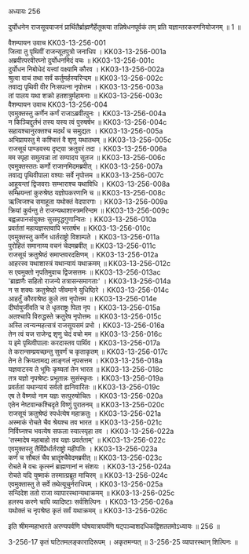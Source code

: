 अध्यायः 256

दुर्योधनेन राजसूययाजनं प्रार्थितैर्ब्राह्मणैर्हेतूक्त्या तन्निषेधनपूर्वकं तम् प्रति यज्ञान्तरकरणनियोजनम् ॥ 1 ॥

वैशम्पायन उवाच 	KK03-13-256-001  
जित्वा तु पृथिवीं राजन्सूतपुत्रो जनाधिप ।	KK03-13-256-001a  
अब्रवीत्परवीरघ्नो दुर्योधनमिदं वचः ॥	KK03-13-256-001c  
दुर्योधन निबोधेदं यत्त्वां वक्ष्यामि कौरव ।	KK03-13-256-002a  
श्रुत्वा वाचं तथा सर्वं कर्तुमर्हस्यरिन्दम ॥	KK03-13-256-002c  
तवाद्य पृथिवी वीर निःसपत्ना नृपोत्तम ।	KK03-13-256-003a  
तां पालय यथा शक्रो हतशत्रुर्महामनाः ॥	KK03-13-256-003c  
वैशम्पायन उवाच 	KK03-13-256-004  
एवमुक्तस्तु कर्णेन कर्णं राजाऽब्रवीत्पुनः ।	KK03-13-256-004a  
न किञ्चिद्दुर्लभं तस्य यस्य त्वं पुरुषर्षभ ॥	KK03-13-256-004c  
सहायश्चानुरक्तश्च मदर्थं च समुद्यतः ।	KK03-13-256-005a  
अभिप्रायस्तु मे कश्चित्तं वै शृणु यथातथम् ॥	KK03-13-256-005c  
राजसूयं पाण्डवस्य दृष्ट्वा क्रतुवरं तदा ।	KK03-13-256-006a  
मम स्पृहा समुत्पन्ना तां सम्पादय सूतज ॥	KK03-13-256-006c  
एवमुक्तस्ततः कर्णो राजानमिदमब्रवीत् ।	KK03-13-256-007a  
तवाद्य पृथिवीपाला वश्याः सर्वे नृपोत्तम ॥	KK03-13-256-007c  
आहूयन्तां द्विजवराः सम्भाराश्च यथाविधि ।	KK03-13-256-008a  
सम्भ्रियन्तां कुरुश्रेष्ठ यज्ञोपकरणानि च ॥	KK03-13-256-008c  
ऋत्विजश्च समाहूता यथोक्तं वेदपारगाः ।	KK03-13-256-009a  
क्रियां कुर्वन्तु ते राजन्यथाशास्त्रमरिन्दम ॥	KK03-13-256-009c  
बह्वन्नपानसंयुक्तः सुसमृद्धगुणान्वितः ।	KK03-13-256-010a  
प्रवर्ततां महायज्ञस्तवापि भरतर्षभ ॥	KK03-13-256-010c  
एवमुक्तस्तु कर्णेन धार्तराष्ट्रो विशाम्पते ।	KK03-13-256-011a  
पुरोहितं समानाय्य वचनं चेदमब्रवीत् ॥	KK03-13-256-011c  
राजसूयं क्रतुश्रेष्ठं समाप्तवरदक्षिणम् ।	KK03-13-256-012a  
आहरस्व यथाशास्त्रं यथान्यायं यथाक्रमम् ॥	KK03-13-256-012c  
स एवमुक्तो नृपतिमुवाच द्विजसत्तमः ॥	KK03-13-256-013ac  
\'ब्राह्मणैः सहितो राजन्ये तत्रासन्समागताः\' ।	KK03-13-256-014a  
न स शक्यः क्रतुश्रेष्ठो जीवमाने युधिष्ठिरे ।	KK03-13-256-014c  
आहर्तुं कौरवश्रेष्ठ कुले तव नृपोत्तम ॥	KK03-13-256-014e  
दीर्घायुर्जीवति च ते धृतराष्ट्रः पिता नृप ।	KK03-13-256-015a  
अतश्चापि विरुद्धस्ते क्रतुरेष नृपोत्तमः ॥	KK03-13-256-015c  
अस्ति त्वन्यन्महत्सत्रं राजसूयसमं प्रभो ।	KK03-13-256-016a  
तेन त्वं यज राजेन्द्र शृणु चेदं वचो मम ॥	KK03-13-256-016c  
य इमे पृथिवीपालाः करदास्तव पार्थिव ।	KK03-13-256-017a  
ते करान्सम्प्रयच्छन्तु सुवर्णं च कृताकृतम् ॥	KK03-13-256-017c  
तेन ते क्रियतामद्य लाङ्गलं नृपसत्तम ।	KK03-13-256-018a  
यज्ञवाटस्य ते भूमिः कृष्यतां तेन भारत ॥	KK03-13-256-018c  
तत्र यज्ञो नृपश्रेष्टः प्रभूतान्नः सुसंस्कृतः ।	KK03-13-256-019a  
प्रवर्ततां यथान्यायं सर्वतो ह्यनिवारितः ॥	KK03-13-256-019c  
एष ते वैष्णवो नाम यज्ञः सत्पुरुषोचितः ।	KK03-13-256-020a  
एतेन नेष्टवान्कश्चिदृते विष्णुं पुरातनम् ॥	KK03-13-256-020c  
राजसूयं क्रतुश्रेष्ठं स्पर्धत्येष महाक्रतुः ।	KK03-13-256-021a  
अस्माकं रोचते चैव श्रेयश्च तव भारत ॥	KK03-13-256-021c  
निर्विघ्नश्च भवत्येष सफला स्यात्स्पृहा तव ।	KK03-13-256-022a  
\'तस्मादेष महाबाहो तव यज्ञः प्रवर्तताम्\' ॥	KK03-13-256-022c  
एवमुक्तस्तु तैर्विप्रैर्धार्तराष्ट्रो महीपतिः ।	KK03-13-256-023a  
कर्णं च सौबलं चैव भ्रातॄंश्चैवेदमब्रवीत् ॥	KK03-13-256-023c  
रोचते मे वचः कृत्स्नं ब्राह्मणानां न संशयः ।	KK03-13-256-024a  
रोचते यदि युष्माकं तस्मात्प्रब्रूत माचिरम् ॥	KK03-13-256-024c  
एवमुक्तास्तु ते सर्वे तथेत्यूचुर्नराधिपम् ।	KK03-13-256-025a  
सन्दिदेश ततो राजा व्यापारस्थान्यथाक्रमम् ॥	KK03-13-256-025c  
हलस्य करणे चापि व्यादिष्टाः सर्वशिल्पिनः ।	KK03-13-256-026a  
यथोक्तं च नृपश्रेष्ठ कृतं सर्वं यथाक्रमम् ॥	KK03-13-256-026c  

इति श्रीमन्महाभारते अरण्यपर्वणि घोषयात्रापर्वणि षट्पञ्चाशदधिकद्विशततमोऽध्यायः ॥ 256 ॥

3-256-17 कृतं घटितमलङ्कारादिरूपम् । अकृतमन्यत् ॥ 3-256-25 व्यापारस्थान् शिल्पिनः ॥
